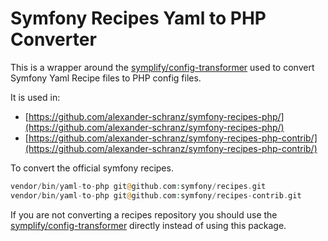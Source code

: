# Symfony Recipes Yaml to PHP Converter

This is a wrapper around the [symplify/config-transformer](github.com/symplify/config-transformer)
used to convert Symfony Yaml Recipe files to PHP config files.

It is used in:

 - [https://github.com/alexander-schranz/symfony-recipes-php/](https://github.com/alexander-schranz/symfony-recipes-php/)
 - [https://github.com/alexander-schranz/symfony-recipes-php-contrib/](https://github.com/alexander-schranz/symfony-recipes-php-contrib/)

To convert the official symfony recipes.

```php
vendor/bin/yaml-to-php git@github.com:symfony/recipes.git
vendor/bin/yaml-to-php git@github.com:symfony/recipes-contrib.git
```

If you are not converting a recipes repository you should use the [symplify/config-transformer](github.com/symplify/config-transformer)
directly instead of using this package.
